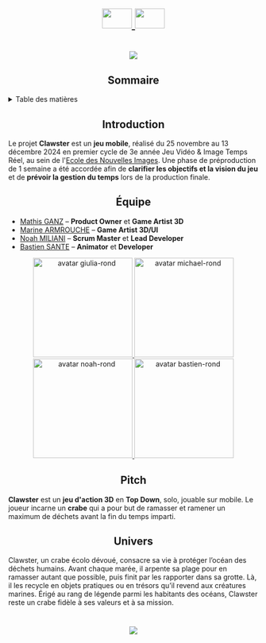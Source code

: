 <h1 align="center">
    <a href="https://github.com/Ecole-des-Nouvelles-Images/Top-Down-3D-Game-Gurus/blob/main/README.fr.md">
    <img src="https://github.com/user-attachments/assets/41b66b00-1f67-4793-bd92-24e4f4613b26" width="60" height="40">
  </a>
  <a href="https://github.com/Ecole-des-Nouvelles-Images/Top-Down-3D-Game-Gurus/blob/main/README.md">
    <img src="https://github.com/user-attachments/assets/8724f8b2-1eeb-402b-9584-50f07269331b" width="60" height="40">
  </a>
</h1>

<h1 align="center">
    <img src="https://github.com/user-attachments/assets/5064389b-4bb7-49c5-b38f-20792f8949ce">
  </a>

<h2 align="center">
  <strong>Sommaire</strong>
</h2>

<details>
  <summary>Table des matières</summary>
  <ol>
    <li><a href="#introduction">Introduction</a></li>
    <li><a href="#équipe">Équipe</a></li>
    <li><a href="#pitch">Pitch</a></li>
    <li><a href="#univers">Univers</a></li>
  </ol>
</details>

<h2 id="introduction" align="center">
  <strong>Introduction</strong>  
</h2>
<p>
  Le projet <strong>Clawster</strong> est un <strong>jeu mobile</strong>, réalisé du 25 novembre au 13 décembre 2024 en premier cycle de 3e année Jeu Vidéo & Image Temps Réel, au sein de l'<a href="https://github.com/Ecole-des-Nouvelles-Images">Ecole des Nouvelles Images</a>. Une phase de préproduction de 1 semaine a été accordée afin de <strong>clarifier les objectifs et la vision du jeu</strong> et de <strong>prévoir la gestion du temps</strong> lors de la production finale.
</p>

<h2 id="équipe" align="center">
  <strong>Équipe</strong>
</h2>
<ul>
  <li>
    <a href="https://github.com/Avorach">Mathis GANZ</a> – <strong>Product Owner</strong> et <strong>Game Artist 3D</strong>
  </li>
  <li>
    <a href="https://github.com/EnsiMarine">Marine ARMROUCHE</a> – <strong>Game Artist 3D/UI</strong>
  </li>
  <li>
    <a href="https://github.com/NoahMil">Noah MILIANI</a> – <strong>Scrum Master</strong> et <strong>Lead Developer</strong>
  </li>
    <li>
    <a href="https://github.com/BastienSANTE">Bastien SANTE</a> – <strong>Animator</strong> et <strong>Developer</strong>
  </li>
</ul>

<div align="center">
  <a href="https://github.com/Avorach">
    <img src="https://github.com/user-attachments/assets/6b315e80-f272-4ba9-a62e-1088d292ce82" width="200px" alt="avatar giulia-rond">
  </a>
  <a href="https://github.com/EnsiMarine">
    <img src="https://github.com/user-attachments/assets/d78f0edf-e813-4094-a59f-b44f7555e83a" width="200px" alt="avatar michael-rond">
  </a>
  <a href="https://github.com/NoahMil">
    <img src="https://github.com/user-attachments/assets/2a66cfb4-db97-4eb6-b8aa-197e4ca7ca6a" width="200px" alt="avatar noah-rond">
  </a>
      <a href="https://github.com/BastienSANTE">
    <img src="https://github.com/user-attachments/assets/e9b5fac1-11bf-4827-a017-94b05bdf4b3c" width="200px" alt="avatar bastien-rond">
  </a>
</div>


<h2 id="pitch" align="center">
  <strong>Pitch</strong>  
</h2>
<p>
  <strong>Clawster</strong> est un <strong>jeu d'action 3D</strong> en <strong>Top Down</strong>, solo, jouable sur mobile. Le joueur incarne un <strong>crabe</strong> qui a pour but de ramasser et ramener un maximum de déchets avant la fin du temps imparti.
</p>

<h2 id="univers" align="center">
  <strong>Univers</strong>
</h2>
<p>
    Clawster, un crabe écolo dévoué, consacre sa vie à protéger l’océan des déchets humains. Avant chaque marée, il arpente sa plage pour en ramasser autant que possible, puis finit par les rapporter dans sa grotte. Là, il les recycle en objets pratiques ou en trésors qu’il revend aux créatures marines. Érigé au rang de légende parmi les habitants des océans, Clawster reste un crabe fidèle à ses valeurs et à sa mission.
</p>

<h1 align="center">
    <img src="https://github.com/user-attachments/assets/15699731-3c77-415e-9211-11d7352fccf9">
  </a>
